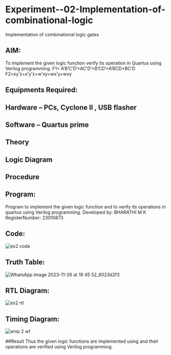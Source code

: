 # Experiment--02-Implementation-of-combinational-logic
Implementation of combinational logic gates
 
## AIM:
To implement the given logic function verify its operation in Quartus using Verilog programming.
 F1= A’B’C’D’+AC’D’+B’CD’+A’BCD+BC’D
F2=xy’z+x’y’z+w’xy+wx’y+wxy
 
 
 
## Equipments Required:
## Hardware – PCs, Cyclone II , USB flasher
## Software – Quartus prime


## Theory
 

## Logic Diagram
## Procedure
## Program:
Program to implement the given logic function and to verify its operations in quartus using Verilog programming.
Developed by: BHARATHI M K 
RegisterNumber: 23010873 
## Code:
![ex2 code](https://github.com/BHARATHI20MK/Experiment--02-Implementation-of-combinational-logic-/assets/147474125/5eb7c850-2e9b-4294-8a04-b0a3ddf28505)

## Truth Table:
![WhatsApp Image 2023-11-26 at 19 45 52_6023d2f3](https://github.com/BHARATHI20MK/Experiment--02-Implementation-of-combinational-logic-/assets/147474125/c73f7c84-0b7e-4685-a3b7-007b3ec743fc)

## RTL Diagram:
![ex2 rtl](https://github.com/BHARATHI20MK/Experiment--02-Implementation-of-combinational-logic-/assets/147474125/dbfee3ec-b99f-4d55-8140-610d83269fa7)

## Timing Diagram:
![emp 2 wf](https://github.com/BHARATHI20MK/Experiment--02-Implementation-of-combinational-logic-/assets/147474125/1284c6c2-674d-4075-9063-edcf487a033d)

##Result
Thus the given logic functions are implemented using  and their operations are verified using Verilog programming.
